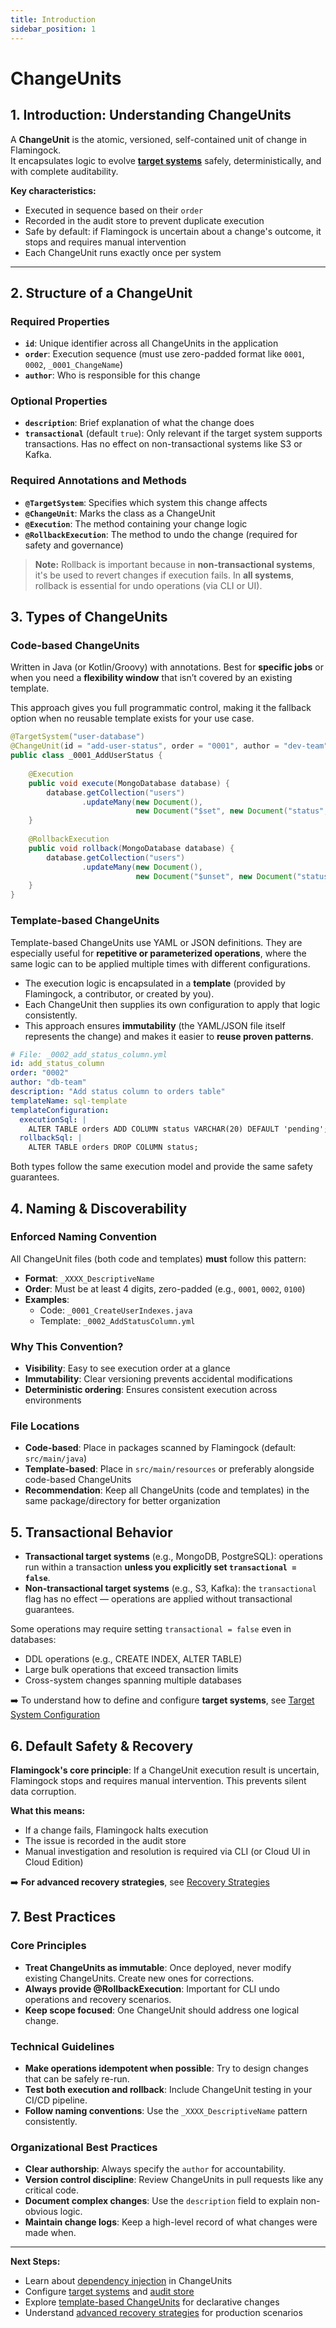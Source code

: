 ```yaml
---
title: Introduction
sidebar_position: 1
---
```


# ChangeUnits

## 1. Introduction: Understanding ChangeUnits

A **ChangeUnit** is the atomic, versioned, self-contained unit of change in Flamingock.  
It encapsulates logic to evolve [**target systems**](../overview/audit-store-vs-target-system.md) safely, deterministically, and with complete auditability.

**Key characteristics:**
- Executed in sequence based on their `order`
- Recorded in the audit store to prevent duplicate execution
- Safe by default: if Flamingock is uncertain about a change's outcome, it stops and requires manual intervention
- Each ChangeUnit runs exactly once per system

---

## 2. Structure of a ChangeUnit

### Required Properties
- **`id`**: Unique identifier across all ChangeUnits in the application  
- **`order`**: Execution sequence (must use zero-padded format like `0001`, `0002`, `_0001_ChangeName`)  
- **`author`**: Who is responsible for this change  

### Optional Properties
- **`description`**: Brief explanation of what the change does  
- **`transactional`** (default `true`): Only relevant if the target system supports transactions. Has no effect on non-transactional systems like S3 or Kafka.  

### Required Annotations and Methods
- **`@TargetSystem`**: Specifies which system this change affects  
- **`@ChangeUnit`**: Marks the class as a ChangeUnit  
- **`@Execution`**: The method containing your change logic  
- **`@RollbackExecution`**: The method to undo the change (required for safety and governance)  

> **Note:** Rollback is important because in **non-transactional systems**, it's be used to revert changes if execution fails. In **all systems**, rollback is essential for undo operations (via CLI or UI).  

## 3. Types of ChangeUnits

### Code-based ChangeUnits
Written in Java (or Kotlin/Groovy) with annotations. Best for **specific jobs** or when you need a **flexibility window** that isn’t covered by an existing template.  

This approach gives you full programmatic control, making it the fallback option when no reusable template exists for your use case.

```java
@TargetSystem("user-database")
@ChangeUnit(id = "add-user-status", order = "0001", author = "dev-team")
public class _0001_AddUserStatus {
    
    @Execution
    public void execute(MongoDatabase database) {
        database.getCollection("users")
                .updateMany(new Document(), 
                            new Document("$set", new Document("status", "active")));
    }
    
    @RollbackExecution
    public void rollback(MongoDatabase database) {
        database.getCollection("users")
                .updateMany(new Document(), 
                            new Document("$unset", new Document("status", "")));
    }
}
```

### Template-based ChangeUnits
Template-based ChangeUnits use YAML or JSON definitions. They are especially useful for **repetitive or parameterized operations**, where the same logic can to be applied multiple times with different configurations.

- The execution logic is encapsulated in a **template** (provided by Flamingock, a contributor, or created by you).  
- Each ChangeUnit then supplies its own configuration to apply that logic consistently.  
- This approach ensures **immutability** (the YAML/JSON file itself represents the change) and makes it easier to **reuse proven patterns**.


```yaml
# File: _0002_add_status_column.yml
id: add_status_column
order: "0002"
author: "db-team"
description: "Add status column to orders table"
templateName: sql-template
templateConfiguration:
  executionSql: |
    ALTER TABLE orders ADD COLUMN status VARCHAR(20) DEFAULT 'pending';
  rollbackSql: |
    ALTER TABLE orders DROP COLUMN status;
```

Both types follow the same execution model and provide the same safety guarantees.

## 4. Naming & Discoverability

### Enforced Naming Convention
All ChangeUnit files (both code and templates) **must** follow this pattern:

- **Format**: `_XXXX_DescriptiveName`
- **Order**: Must be at least 4 digits, zero-padded (e.g., `0001`, `0002`, `0100`)
- **Examples**: 
  - Code: `_0001_CreateUserIndexes.java`
  - Template: `_0002_AddStatusColumn.yml`

### Why This Convention?
- **Visibility**: Easy to see execution order at a glance
- **Immutability**: Clear versioning prevents accidental modifications
- **Deterministic ordering**: Ensures consistent execution across environments

### File Locations
- **Code-based**: Place in packages scanned by Flamingock (default: `src/main/java`)
- **Template-based**: Place in `src/main/resources` or preferably alongside code-based ChangeUnits
- **Recommendation**: Keep all ChangeUnits (code and templates) in the same package/directory for better organization

## 5. Transactional Behavior

- **Transactional target systems** (e.g., MongoDB, PostgreSQL): operations run within a transaction **unless you explicitly set `transactional = false`**.  
- **Non-transactional target systems** (e.g., S3, Kafka): the `transactional` flag has no effect — operations are applied without transactional guarantees.

Some operations may require setting `transactional = false` even in databases:
- DDL operations (e.g., CREATE INDEX, ALTER TABLE)
- Large bulk operations that exceed transaction limits
- Cross-system changes spanning multiple databases

➡️ To understand how to define and configure **target systems**, see [Target System Configuration](./target-system-configuration.md)

## 6. Default Safety & Recovery

**Flamingock's core principle**: If a ChangeUnit execution result is uncertain, Flamingock stops and requires manual intervention. This prevents silent data corruption.

**What this means:**
- If a change fails, Flamingock halts execution
- The issue is recorded in the audit store
- Manual investigation and resolution is required via CLI (or Cloud UI in Cloud Edition)

➡️ **For advanced recovery strategies**, see [Recovery Strategies](../recovery-and-safety/recovery-strategies.md)

## 7. Best Practices

### Core Principles
- **Treat ChangeUnits as immutable**: Once deployed, never modify existing ChangeUnits. Create new ones for corrections.
- **Always provide @RollbackExecution**: Important for CLI undo operations and recovery scenarios.
- **Keep scope focused**: One ChangeUnit should address one logical change.

### Technical Guidelines
- **Make operations idempotent when possible**: Try to design changes that can be safely re-run.
- **Test both execution and rollback**: Include ChangeUnit testing in your CI/CD pipeline.
- **Follow naming conventions**: Use the `_XXXX_DescriptiveName` pattern consistently.

### Organizational Best Practices
- **Clear authorship**: Always specify the `author` for accountability.
- **Version control discipline**: Review ChangeUnits in pull requests like any critical code.
- **Document complex changes**: Use the `description` field to explain non-obvious logic.
- **Maintain change logs**: Keep a high-level record of what changes were made when.


---

**Next Steps:**
- Learn about [dependency injection](./changeunit-dependency-injection.md) in ChangeUnits
- Configure [target systems](./target-system-configuration.md) and [audit store](./audit-store-configuration.md)
- Explore [template-based ChangeUnits](../templates/templates-introduction.md) for declarative changes
- Understand [advanced recovery strategies](../recovery-and-safety/recovery-strategies.md) for production scenarios